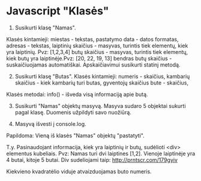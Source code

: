 # Javascript "Klasės"

1. Susikurti klasę "Namas". 

Klasės kintamieji:
miestas - tekstas,
pastatymo data - datos formatas,
adresas - tekstas,
laiptinių skaičius - masyvas, turintis tiek elementų, kiek yra laiptinių. Pvz: [1,2,3,4]
butų skaičius - masyvas, turintis tiek elementų, kiek butų yra laiptinėje.Pvz: [20, 22, 19, 13]
bendras butų skaičius - suskaičiuojamas automatiškai. Apskaičiavimui susikurti statinį metodą.

2. Susikurti klasę "Butas".
Klasės kintamieji:
numeris - skaičius,
kambarių skaičius - kiek kambarių turi butas,
gyventojų skaičius bute - skaičius,

Klasės metodai: info() - išveda visą informaciją apie butą.

3. Susikurti "Namas" objektų masyvą.
Masyva sudaro 5 objektai sukurti pagal klasę.
Duomenis užpildyti savo nuožiūrą.

4. Masyvą išvesti į console.log.

Papildoma: Vieną iš klasės "Namas" objektų "pastatyti". 	

T.y. Pasinaudojant informacija, kiek yra laiptinių ir butų, sudėlioti \<div> elementus kubeliais. Pvz: Namas turi dvi laiptines [1,2].
Vienoje laiptinėje yra 4 butai, kitoje 5 butai. Div sudeliojami taip: http://prntscr.com/179gyiv

Kiekvieno kvadratėlio viduje atvaizduojamas buto numeris. 
